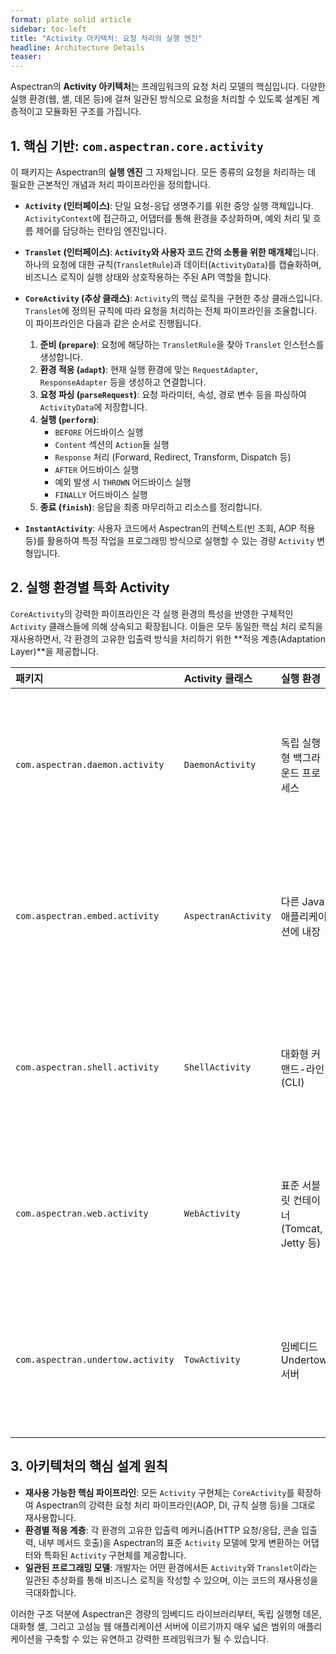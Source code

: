 ```yaml
---
format: plate solid article
sidebar: toc-left
title: "Activity 아키텍처: 요청 처리의 실행 엔진"
headline: Architecture Details
teaser:
---
```


Aspectran의 **Activity 아키텍처**는 프레임워크의 요청 처리 모델의 핵심입니다. 다양한 실행 환경(웹, 셸, 데몬 등)에 걸쳐 일관된 방식으로 요청을 처리할 수 있도록 설계된 계층적이고 모듈화된 구조를 가집니다.

## 1. 핵심 기반: `com.aspectran.core.activity`

이 패키지는 Aspectran의 **실행 엔진** 그 자체입니다. 모든 종류의 요청을 처리하는 데 필요한 근본적인 개념과 처리 파이프라인을 정의합니다.

-   **`Activity` (인터페이스)**: 단일 요청-응답 생명주기를 위한 중앙 실행 객체입니다. `ActivityContext`에 접근하고, 어댑터를 통해 환경을 추상화하며, 예외 처리 및 흐름 제어를 담당하는 런타임 엔진입니다.

-   **`Translet` (인터페이스)**: **`Activity`와 사용자 코드 간의 소통을 위한 매개체**입니다. 하나의 요청에 대한 규칙(`TransletRule`)과 데이터(`ActivityData`)를 캡슐화하며, 비즈니스 로직이 실행 상태와 상호작용하는 주된 API 역할을 합니다.

-   **`CoreActivity` (추상 클래스)**: `Activity`의 핵심 로직을 구현한 추상 클래스입니다. `Translet`에 정의된 규칙에 따라 요청을 처리하는 전체 파이프라인을 조율합니다. 이 파이프라인은 다음과 같은 순서로 진행됩니다.
    1.  **준비 (`prepare`)**: 요청에 해당하는 `TransletRule`을 찾아 `Translet` 인스턴스를 생성합니다.
    2.  **환경 적응 (`adapt`)**: 현재 실행 환경에 맞는 `RequestAdapter`, `ResponseAdapter` 등을 생성하고 연결합니다.
    3.  **요청 파싱 (`parseRequest`)**: 요청 파라미터, 속성, 경로 변수 등을 파싱하여 `ActivityData`에 저장합니다.
    4.  **실행 (`perform`)**:
        -   `BEFORE` 어드바이스 실행
        -   `Content` 섹션의 `Action`들 실행
        -   `Response` 처리 (Forward, Redirect, Transform, Dispatch 등)
        -   `AFTER` 어드바이스 실행
        -   예외 발생 시 `THROWN` 어드바이스 실행
        -   `FINALLY` 어드바이스 실행
    5.  **종료 (`finish`)**: 응답을 최종 마무리하고 리소스를 정리합니다.

-   **`InstantActivity`**: 사용자 코드에서 Aspectran의 컨텍스트(빈 조회, AOP 적용 등)를 활용하여 특정 작업을 프로그래밍 방식으로 실행할 수 있는 경량 `Activity` 변형입니다.

## 2. 실행 환경별 특화 Activity

`CoreActivity`의 강력한 파이프라인은 각 실행 환경의 특성을 반영한 구체적인 `Activity` 클래스들에 의해 상속되고 확장됩니다. 이들은 모두 동일한 핵심 처리 로직을 재사용하면서, 각 환경의 고유한 입출력 방식을 처리하기 위한 **적응 계층(Adaptation Layer)**을 제공합니다.

| 패키지 | Activity 클래스 | 실행 환경 | 주요 특징 및 역할 |
| :--- | :--- | :--- | :--- |
| `com.aspectran.daemon.activity` | `DaemonActivity` | 독립 실행형 백그라운드 프로세스 | **프로그래밍 방식 요청 실행**: 데몬 애플리케이션 내에서 `DaemonService.translate()` 호출을 통해 내부적으로 트랜슬릿을 실행합니다.<br>**비-웹 컨텍스트**: 웹 특화 요청/응답 객체 대신, 내부적으로 입출력을 캡처하는 `DaemonRequestAdapter`와 `DaemonResponseAdapter`를 사용합니다. |
| `com.aspectran.embed.activity` | `AspectranActivity` | 다른 Java 애플리케이션에 내장 | **프로그래밍 방식 요청 실행**: 임베딩하는 애플리케이션이 `EmbeddedAspectran.translate()` 호출을 통해 Aspectran 요청을 시작합니다.<br>**비-웹 컨텍스트**: 웹 특화 요청/응답 객체 대신, 내부적으로 입출력을 캡처하는 `EmbeddedRequestAdapter`와 `EmbeddedResponseAdapter`를 사용합니다. |
| `com.aspectran.shell.activity` | `ShellActivity` | 대화형 커맨드-라인 (CLI) | **대화형 사용자 경험**: 콘솔을 통한 직접적인 사용자 상호작용을 위해 설계되었으며, 입력 프롬프트, 환영 메시지, 출력 리다이렉션 등을 지원합니다.<br>**커맨드-라인 기반**: 파싱된 커맨드 라인 명령(`TransletCommandLine`)을 `ShellRequestAdapter`를 통해 Aspectran 트랜슬릿으로 변환하여 실행합니다. |
| `com.aspectran.web.activity` | `WebActivity` | 표준 서블릿 컨테이너 (Tomcat, Jetty 등) | **HTTP 요청/응답 처리**: 들어오는 `HttpServletRequest`를 처리하고 `HttpServletResponse`를 생성하는 데 특화되어 있습니다.<br>**서블릿 API 가교**: `HttpServletRequestAdapter`와 `HttpServletResponseAdapter`를 통해 서블릿 API와 Aspectran 코어 간의 간극을 메웁니다. |
| `com.aspectran.undertow.activity` | `TowActivity` | 임베디드 Undertow 서버 | **서블릿 없는 웹(Servlet-less Web)**: 서블릿 API를 우회하고 Undertow의 네이티브 `HttpServerExchange` 객체와 직접 통신하여 고성능을 지향합니다.<br>**어댑터 패턴**: `TowRequestAdapter`와 `TowResponseAdapter`가 `HttpServerExchange`를 표준 `Activity`가 이해할 수 있는 형태로 변환하는 어댑터 역할을 합니다. |

## 3. 아키텍처의 핵심 설계 원칙

-   **재사용 가능한 핵심 파이프라인**: 모든 `Activity` 구현체는 `CoreActivity`를 확장하여 Aspectran의 강력한 요청 처리 파이프라인(AOP, DI, 규칙 실행 등)을 그대로 재사용합니다.
-   **환경별 적응 계층**: 각 환경의 고유한 입출력 메커니즘(HTTP 요청/응답, 콘솔 입출력, 내부 메서드 호출)을 Aspectran의 표준 `Activity` 모델에 맞게 변환하는 어댑터와 특화된 `Activity` 구현체를 제공합니다.
-   **일관된 프로그래밍 모델**: 개발자는 어떤 환경에서든 `Activity`와 `Translet`이라는 일관된 추상화를 통해 비즈니스 로직을 작성할 수 있으며, 이는 코드의 재사용성을 극대화합니다.

이러한 구조 덕분에 Aspectran은 경량의 임베디드 라이브러리부터, 독립 실행형 데몬, 대화형 셸, 그리고 고성능 웹 애플리케이션 서버에 이르기까지 매우 넓은 범위의 애플리케이션을 구축할 수 있는 유연하고 강력한 프레임워크가 될 수 있습니다.
